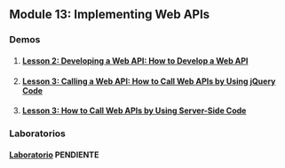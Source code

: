 ## Module 13: Implementing Web APIs

### Demos

1. #### [Lesson 2: Developing a Web API: How to Develop a Web API](Demos/01_WebApiExample_begin)

2. #### [Lesson 3: Calling a Web API: How to Call Web APIs by Using jQuery Code](Demos/02_JQueryExample_begin)

3. #### [Lesson 3: How to Call Web APIs by Using Server-Side Code](Demos/03_HttpClientExample_begin)

### Laboratorios

  #### [Laboratorio](Labs) PENDIENTE
  
  
  